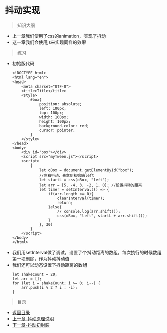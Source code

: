 # 抖动实现

> 知识大纲
* 上一章我们使用了css的animation，实现了抖动
* 这一章我们会使用js来实现同样的效果

> 练习
* 初始版代码
    ```
    <!DOCTYPE html>
    <html lang="en">
    <head>
        <meta charset="UTF-8">
        <title>Title</title>
        <style>
            #box{
                position: absolute;
                left: 100px;
                top: 100px;
                width: 100px;
                height: 100px;
                background-color: red;
                cursor: pointer;
            }
        </style>
    </head>
    <body>
        <div id="box"></div>
        <script src="myTween.js"></script>
        <script>
            {
                let oBox = document.getElementById("box");
                //左右抖动，先拿到初始值left
                let startL = css(oBox, "left");
                let arr = [5, -4, 3, -2, 1, 0]; //设置抖动的距离
                let timer = setInterval(() => {
                    if(arr.length <= 0){
                        clearInterval(timer);
                        return;
                    }else{
                        // console.log(arr.shift());
                        css(oBox, "left", startL + arr.shift());
                    }
                }, 30)
            }
        </script>
    </body>
    </html>
    ```
* 我们用setInterval做了调试，设置了个抖动距离的数组，每次执行的时候数组第一项删除，作为抖动抖动值
* 我们还可以动态设置下抖动距离的数组
    ```
    let shakeCount = 20;
    let arr = [];
    for (let i = shakeCount; i >= 0; i--) {
        arr.push(i % 2 ? i : -i);
    }
    ```
    
> 目录
* [返回目录](../README.md)
* [上一章-抖动原理说明](../19-抖动原理说明/19-抖动原理说明.md)  
* [下一章-抖动初封装](../21-抖动初封装/21-抖动初封装.md)  
    